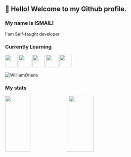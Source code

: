 ## 👋 Hello! Welcome to my Github profile.
### My name is ISMAIL!
I'am Self-taught developer
### Currently Learning
<img src="https://cdn.jsdelivr.net/gh/devicons/devicon/icons/html5/html5-original.svg" width="40" height="40"/> <img src="https://cdn.jsdelivr.net/gh/devicons/devicon/icons/css3/css3-original.svg" width="40" height="40"/>
<img src="https://cdn.jsdelivr.net/gh/devicons/devicon/icons/javascript/javascript-original.svg" width="40" height="40"/>
<img src="https://cdn.jsdelivr.net/gh/devicons/devicon/icons/react/react-original.svg" width="40" height="40"/>
<img src="https://cdn.jsdelivr.net/gh/devicons/devicon/icons/git/git-original.svg" width="40" height="40"/>

<p align="left"> <img src="![](https://komarev.com/ghpvc/?username=ISMAILBOUADDI&color=dc143c)" alt="WilliamOtieno" /> </p>

### My stats

<div>
<a href="https://github.com/ISMAILBOUADDI">

<img height="180em" width="40%" src="https://github-readme-stats.vercel.app/api?username=ISMAILBOUADDI&show_icons=true&theme=dracula&include_all_commits=true&count_private=true"/>
<img height="180em" width="40%" src="https://github-readme-stats.vercel.app/api/top-langs/?username=ISMAILBOUADDI&layout=compact&langs_count=7&theme=dracula"/>
</div>

